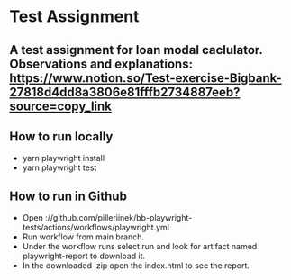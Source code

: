 # Test Assignment
A test assignment for loan modal caclulator.
Observations and explanations: https://www.notion.so/Test-exercise-Bigbank-27818d4dd8a3806e81fffb2734887eeb?source=copy_link
---

## How to run locally
- yarn playwright install
- yarn playwright test

## How to run in Github
- Open ://github.com/pilleriinek/bb-playwright-tests/actions/workflows/playwright.yml
- Run workflow from main branch.
- Under the workflow runs select run and look for artifact named playwright-report to download it.
- In the downloaded .zip open the index.html to see the report.
